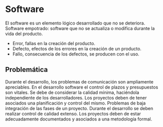 # Software
El software es un elemento lógico desarrollado que no se deteriora.
Software empotrado: software que no se actualiza o modifica durante la vida del producto.
- Error, fallas en la creación del producto.
- Defecto, efectos de los errores en la creación de un producto.
- Fallo, consecuencia de los defectos, se producen con el uso.
## Problemática
Durante el desarrollo, los problemas de comunicación son ampliamente apreciables.
En el desarrollo software el control de plazos y presupuestos son vitales.
Se debe de considerar la calidad mínima, haciéndola independiente de los desarrolladores.
Los proyectos deben de tener asociados una planificación y control del mismo.
Problemas de baja integración de las fases de un proyecto.
Durante el desarrollo se deben realizar control de calidad extenso.
Los proyectos deben de estar adecuadamente documentados y asociados a una metodología formal.
## 